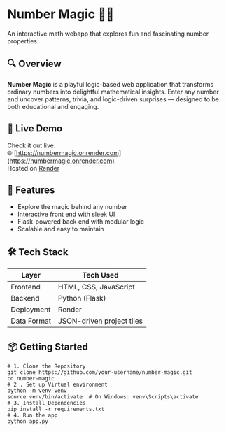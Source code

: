 # Number Magic 🧮✨  
An interactive math webapp that explores fun and fascinating number properties.

## 🔍 Overview  
**Number Magic** is a playful logic-based web application that transforms ordinary numbers into delightful mathematical insights. Enter any number and uncover patterns, trivia, and logic-driven surprises — designed to be both educational and engaging.

## 🚀 Live Demo  
Check it out live:  
🌐 [https://numbermagic.onrender.com](https://numbermagic.onrender.com)  
Hosted on [Render](https://render.com)

## 🧠 Features  
- Explore the magic behind any number  
- Interactive front end with sleek UI  
- Flask-powered back end with modular logic  
- Scalable and easy to maintain  

## 🛠️ Tech Stack  
| Layer        | Tech Used                     |
|--------------|-------------------------------|
| Frontend     | HTML, CSS, JavaScript         |
| Backend      | Python (Flask)                |
| Deployment   | Render                        |
| Data Format  | JSON-driven project tiles     |

## 📦 Getting Started  
```
# 1. Clone the Repository  
git clone https://github.com/your-username/number-magic.git
cd number-magic
# 2 . Set up Virtual environment
python -m venv venv
source venv/bin/activate  # On Windows: venv\Scripts\activate
# 3. Install Dependencies 
pip install -r requirements.txt
# 4. Run the app
python app.py
